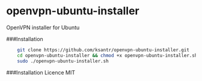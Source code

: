 # openvpn-ubuntu-installer
OpenVPN installer for Ubuntu

###Installation
```bash
    git clone https://github.com/ksantr/openvpn-ubuntu-installer.git
    cd openvpn-ubuntu-installer && chmod +x openvpn-ubuntu-installer.sh
    sudo ./openvpn-ubuntu-installer.sh
```
###Installation
Licence MIT
